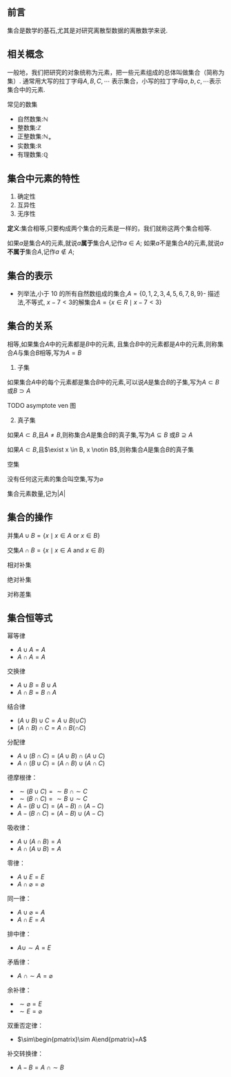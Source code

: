 ## 前言

集合是数学的基石,尤其是对研究离散型数据的离散数学来说.

## 相关概念


一般地，我们把研究的对象统称为元素，把一些元素组成的总体叫做集合（简称为集）.
通常用大写的拉丁字母$A,B,C,\cdots$ 表示集合，小写的拉丁字母$a,b,c,\cdots$表示集合中的元素.

常见的数集

- 自然数集:$\mathbb{N}$
- 整数集:$\mathbb{Z}$
- 正整数集:$\mathbb{N_+}$
- 实数集:$\mathbb{R}$
- 有理数集:$\mathbb{Q}$


## 集合中元素的特性

1. 确定性
2. 互异性
3. 无序性

**定义**:集合相等,只要构成两个集合的元素是一样的，我们就称这两个集合相等.

如果$a$是集合$A$的元素,就说$a$**属于**集合$A$,记作$a \in A$;
如果$a$不是集合$A$的元素,就说$a$**不属于**集合$A$,记作$a \notin A$;

## 集合的表示

- 列举法,小于 10 的所有自然数组成的集合,$A = \{0,1,2,3,4,5,6,7,8,9\}$- 描述法,不等式, $x - 7 < 3$的解集合$A = \{x \in R \mid x -7 < 3\}$



## 集合的关系

相等,如果集合$A$中的元素都是$B$中的元素, 且集合$B$中的元素都是$A$中的元素,则称集合$A$与集合$B$相等,写为$A = B$

1. 子集

如果集合$A$中的每个元素都是集合$B$中的元素,可以说$A$是集合$B$的子集,写为$A \subset B$或$B \supset A$

TODO asymptote ven 图

2. 真子集

如果$A \subset B$,且$A \neq B$,则称集合$A$是集合$B$的真子集,写为$A \subseteq B$ 或$B \supseteq A$

如果$A \subset B$,且$\exist x \in B, x \notin B$,则称集合$A$是集合$B$的真子集


空集

没有任何这元素的集合叫空集,写为$\varnothing$


集合元素数量,记为$|A|$

## 集合的操作

并集$A \cup B = \{ x \mid x \in A \text{ or } x \in B\}$

交集$A \cap B = \{x \mid x \in A \text{ and } x \in B\}$


相对补集

绝对补集

对称差集



## 集合恒等式


幂等律

- $A \cup A = A$
 - $A \cap A = A$

交换律

- $A \cup B = B \cup A$
- $A \cap B = B \cap A$

结合律

- $(A \cup B) \cup C = A \cup B( \cup C)$
- $(A \cap B) \cap C = A \cap B( \cap C)$

分配律

- $A \cup (B \cap C) = (A \cup B) \cap (A \cup C)$
- $A \cap (B \cup C) = (A \cap B) \cup (A \cap C)$


德摩根律：

- $\sim(B\cup C)=\sim B\ \cap\sim C$
- $\sim(B\cap C)=\sim B\ \cup\sim C$
- $A-(B\cup C)=(A-B)\cap(A-C)$
- $A-(B\cap C)=(A-B)\cup(A-C)$ 
  
吸收律：

- $A\cup(A\cap B)=A$
- $A\cap(A\cup B)=A$ 
  
零律：

- $A\cup E=E$ 
- $A\cap\varnothing=\varnothing$ 
  
同一律： 

- $A\cup\varnothing=A$ 
- $A\cap E=A$ 
  
排中律： 

- $A\cup{\sim}A=E$ 

矛盾律： 

- $A\ \cap \sim A=\varnothing$ 

余补律： 

- $\sim\varnothing=E$ 
- $\sim E=\varnothing$

双重否定律：

- $\sim\begin{pmatrix}\sim A\end{pmatrix}=A$
 
补交转换律：
 
- $A-B=A\ \cap \sim B$

